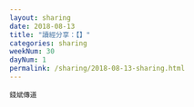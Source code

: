 ```yaml
---
layout: sharing
date: 2018-08-13
title: "讀經分享：【】"
categories: sharing
weekNum: 30
dayNum: 1
permalink: /sharing/2018-08-13-sharing.html
---
```


`錢斌傳道`

